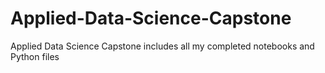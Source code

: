# Applied-Data-Science-Capstone
Applied Data Science Capstone includes all my completed notebooks and Python files

